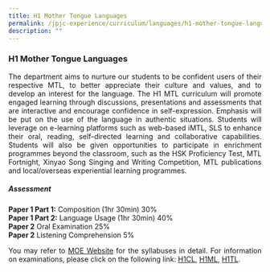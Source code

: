 ```yaml
---
title: H1 Mother Tongue Languages
permalink: /jpjc-experience/curriculum/languages/h1-mother-tongue-languages/
description: ""
---
```

### **H1 Mother Tongue Languages**
<div align=justify>
	<p>
The department aims to nurture our students to be confident users of their respective MTL, to better appreciate their culture and values, and to develop an interest for the language. The H1 MTL curriculum will promote engaged learning through discussions, presentations and assessments that are interactive and encourage confidence in self-expression. Emphasis will be put on the use of the language in authentic situations. Students will leverage on e-learning platforms such as web-based iMTL, SLS to enhance their oral, reading, self-directed learning and collaborative capabilities. Students will also be given opportunities to participate in enrichment programmes beyond the classroom, such as the HSK Proficiency Test, MTL Fortnight, Xinyao Song Singing and Writing Competition, MTL publications and local/overseas experiential learning programmes.</p>

##### **Assessment**
**Paper 1 Part 1:** Composition (1hr 30min) 30%<br>
**Paper 1 Part 2:** Language Usage (1hr 30min) 40%<br>
**Paper 2** Oral Examination 25%<br>
**Paper 2** Listening Comprehension 5%

You may refer to <a href="https://www.moe.gov.sg/-/media/files/post-secondary/syllabuses/mtl/2020_h1mtl-and-mtlb-syllabus_pre-university.pdf?la=en&hash=3B4390FBA9046B22EE5358BA52CA12C745B0513C">MOE Website</a> for the syllabuses in detail. For information on examinations, please click on the following link: <a href="https://www.seab.gov.sg/docs/default-source/national-examinations/syllabus/alevel/2021syllabus/8655_y21_sy.pdf">H1CL</a>, <a href="https://www.seab.gov.sg/docs/default-source/national-examinations/syllabus/alevel/2021syllabus/8656_y21_sy.pdf">H1ML</a>, <a href="https://www.seab.gov.sg/docs/default-source/national-examinations/syllabus/alevel/2021syllabus/8657_y21_sy.pdf">H1TL</a>.
	</div>